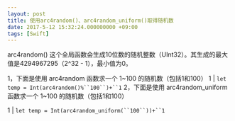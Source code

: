 ```yaml
---
layout: post
title: 使用arc4random()、arc4random_uniform()取得随机数
date: 2017-5-12 15:32:24.000000000 +09:00
tags: [Swift]
---
```


arc4random() 这个全局函数会生成10位数的随机整数（UInt32）。其生成的最大值是4294967295（2^32 - 1），最小值为0。

1，下面是使用 arc4random 函数求一个 1~100 的随机数（包括1和100）
1 | `let temp = Int(arc4random()%``100``)+``1`
2，下面是使用 arc4random_uniform 函数求一个 1~100 的随机数（包括1和100）

1 | `let temp = Int(arc4random_uniform(``100``))+``1`


